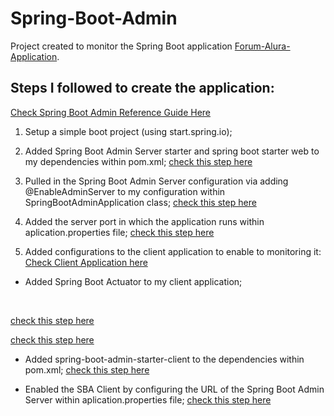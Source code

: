 # Spring-Boot-Admin

Project created to monitor the Spring Boot application [Forum-Alura-Application](https://github.com/brunaellen/forum-project-springBoot-API-REST).

## Steps I followed to create the application: 
[Check Spring Boot Admin Reference Guide Here](https://codecentric.github.io/spring-boot-admin/2.4.3/)

1. Setup a simple boot project (using start.spring.io);
2. Added Spring Boot Admin Server starter and spring boot starter web to my dependencies within pom.xml; [check this step here](https://github.com/brunaellen/spring-boot-admin/blob/master/pom.xml)

3. Pulled in the Spring Boot Admin Server configuration via adding @EnableAdminServer to my configuration within SpringBootAdminApplication class; [check this step here](https://github.com/brunaellen/spring-boot-admin/commit/79e7c2d383528529b7be7aabd9459a69e8d65055)


4. Added the server port in which the application runs within aplication.properties file; [check this step here](https://github.com/brunaellen/spring-boot-admin/commit/f577c184b8cbce84dc208d3101cb524f767faf83)

5. Added configurations to the client application to enable to monitoring it:
[Check Client Application here](https://github.com/brunaellen/forum-project-springBoot-API-REST)

* Added Spring Boot Actuator to my client application;
<br/>

[check this step here](https://github.com/brunaellen/forum-project-springBoot-API-REST/commit/415d62e0f549749094bea8b2a05f6141e13ae96c)<br/> 

[check this step here](https://github.com/brunaellen/forum-project-springBoot-API-REST/commit/83f6add3731fc60ce16063c8ef2f92f029d116e4)<br/>

* Added spring-boot-admin-starter-client to the dependencies within pom.xml; [check this step here](https://github.com/brunaellen/forum-project-springBoot-API-REST/commit/0456b26a6b2a97df3e108e526dc74f39f7291019)

* Enabled the SBA Client by configuring the URL of the Spring Boot Admin Server within aplication.properties file; [check this step here](https://github.com/brunaellen/forum-project-springBoot-API-REST/commit/7c9c2b118a4ccf967b60c0388a097d8062796d87)